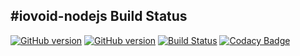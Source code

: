 #iovoid-nodejs
Build Status
------------
[![GitHub version](https://badge.fury.io/gh/io4%2Fiovoid-nodejs.svg)](http://badge.fury.io/gh/io4%2Fiovoid-nodejs) [![GitHub version](https://david-dm.org/username/repo.svg)](https://david-dm.org/username/repo) [![Build Status](https://travis-ci.org/io4/iovoid-nodejs.svg)](https://travis-ci.org/io4/iovoid-nodejs) [![Codacy Badge](https://www.codacy.com/project/badge/f9156bdcd9e64aca8ba3aacb8c7c5285)](https://www.codacy.com/public/fiegllucas/iovoid-nodejs)
